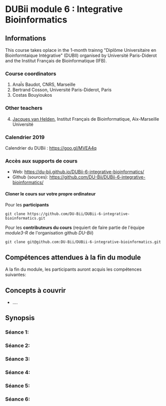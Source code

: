 
# DUBii module 6 : Integrative Bioinformatics


## Informations

This course takes oplace in the 1-month trainng "Diplôme Universitaire en Bioinformtaique Intégrative" (DUBII) organised by Université Paris-Diderot and the Institut Français de Bioinformatique (IFB). 

### Course coordinators

1. AnaÏs Baudot, CNRS, Marseille
2. Bertrand Cosson, Université Paris-Diderot, Paris
3. Costas Bouyioukos

### Other teachers

4.  [Jacques van Helden](https://orcid.org/0000-0002-8799-8584), Institut Français de Bioinformatique, Aix-Marseille Université

### Calendrier 2019

Calendrier du DUBii : <https://goo.gl/MVEA4q>

### Accès aux supports de cours

- Web: <https://du-bii.github.io/DUBii-6-integrative-bioinformatics/>
- Github (sources): <https://github.com/DU-Bii/DUBii-6-integrative-bioinformatics/>

#### Cloner le cours sur votre propre ordinateur

Pour les **participants**

```{bash}
git clone https://github.com/DU-Bii/DUBii-6-integrative-bioinformatics.git
```

Pour les **contributeurs du cours** (requiert de faire partie de l'équipe *module3-R* de l'organisation github *DU-Bii*)

```{bash}
git clone git@github.com:DU-Bii/DUBii-6-integrative-bioinformatics.git
```


## Compétences attendues à la fin du module

A la fin du module, les participants auront acquis les compétences suivantes:


## Concepts  à couvrir

- ....

## Synopsis

### Séance 1: 

### Séance 2: 

### Séance 3: 

### Séance 4: 

### Séance 5: 

### Séance 6: 


